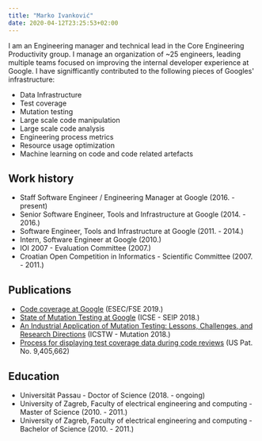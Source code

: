 ```yaml
---
title: "Marko Ivanković"
date: 2020-04-12T23:25:53+02:00
---
```


I am an Engineering manager and technical lead in the Core Engineering Productivity
group. I manage an organization of ~25 engineers, leading multiple teams focused on
improving the internal developer experience at Google. I have signifficantly
contributed to the following pieces of Googles' infrastructure:

*  Data Infrastructure
*  Test coverage
*  Mutation testing
*  Large scale code manipulation
*  Large scale code analysis
*  Engineering process metrics
*  Resource usage optimization
*  Machine learning on code and code related artefacts

## Work history

*  Staff Software Engineer / Engineering Manager at Google (2016. - present)
*  Senior Software Engineer, Tools and Infrastructure at Google (2014. - 2016.)
*  Software Engineer, Tools and Infrastructure at Google (2011. - 2014.)
*  Intern, Software Engineer at Google (2010.)
*  IOI 2007 - Evaluation Committee (2007.)
*  Croatian Open Competition in Informatics - Scientific Committee (2007. - 2011.)

## Publications

*  [Code coverage at Google](https://ai.google/research/pubs/pub48413.pdf) (ESEC/FSE 2019.)
*  [State of Mutation Testing at Google](https://ai.google/research/pubs/pub46584.pdf) (ICSE - SEIP 2018.)
*  [An Industrial Application of Mutation Testing: Lessons, Challenges, and Research Directions](https://people.cs.umass.edu/~rjust/publ/industrial_mutation_icst_2018.pdf) (ICSTW - Mutation 2018.)
*  [Process for displaying test coverage data during code reviews](http://patft.uspto.gov/netacgi/nph-Parser?Sect1=PTO1&Sect2=HITOFF&d=PALL&p=1&u=%2Fnetahtml%2FPTO%2Fsrchnum.htm&r=1&f=G&l=50&s1=9,405,662.PN.&OS=PN/9,405,662&RS=PN/9,405,662) (US Pat. No. 9,405,662)

## Education

*  Universität Passau - Doctor of Science (2018. - ongoing)
*  University of Zagreb, Faculty of electrical engineering and computing - Master of Science (2010. - 2011.)
*  University of Zagreb, Faculty of electrical engineering and computing - Bachelor of Science (2010. - 2011.)

